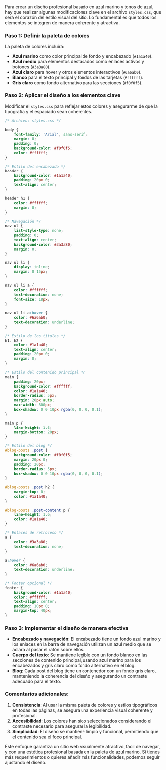 # 

Para crear un diseño profesional basado en azul marino y tonos de azul, hay que realizar algunas modificaciones clave en el archivo `styles.css`, que será el corazón del estilo visual del sitio. Lo fundamental es que todos los elementos se integren de manera coherente y atractiva.

### Paso 1: Definir la paleta de colores
La paleta de colores incluirá:
- **Azul marino** como color principal de fondo y encabezado (`#1a1a40`).
- **Azul medio** para elementos destacados como enlaces activos y botones (`#3a3a80`).
- **Azul claro** para hover y otros elementos interactivos (`#6a6ab0`).
- **Blanco** para el texto principal y fondos de las tarjetas (`#ffffff`).
- **Gris claro** como fondo alternativo para las secciones (`#f0f0f5`).

### Paso 2: Aplicar el diseño a los elementos clave
Modificar el `styles.css` para reflejar estos colores y asegurarme de que la tipografía y el espaciado sean coherentes.

```css
/* Archivo: styles.css */

body {
    font-family: 'Arial', sans-serif;
    margin: 0;
    padding: 0;
    background-color: #f0f0f5;
    color: #ffffff;
}

/* Estilo del encabezado */
header {
    background-color: #1a1a40;
    padding: 20px 0;
    text-align: center;
}

header h1 {
    color: #ffffff;
    margin: 0;
}

/* Navegación */
nav ul {
    list-style-type: none;
    padding: 0;
    text-align: center;
    background-color: #3a3a80;
    margin: 0;
}

nav ul li {
    display: inline;
    margin: 0 15px;
}

nav ul li a {
    color: #ffffff;
    text-decoration: none;
    font-size: 18px;
}

nav ul li a:hover {
    color: #6a6ab0;
    text-decoration: underline;
}

/* Estilo de los títulos */
h1, h2 {
    color: #1a1a40;
    text-align: center;
    padding: 20px 0;
    margin: 0;
}

/* Estilo del contenido principal */
main {
    padding: 20px;
    background-color: #ffffff;
    color: #1a1a40;
    border-radius: 5px;
    margin: 20px auto;
    max-width: 800px;
    box-shadow: 0 0 10px rgba(0, 0, 0, 0.1);
}

main p {
    line-height: 1.6;
    margin-bottom: 20px;
}

/* Estilo del blog */
#blog-posts .post {
    background-color: #f0f0f5;
    margin: 20px 0;
    padding: 20px;
    border-radius: 5px;
    box-shadow: 0 0 10px rgba(0, 0, 0, 0.1);
}

#blog-posts .post h2 {
    margin-top: 0;
    color: #1a1a40;
}

#blog-posts .post-content p {
    line-height: 1.6;
    color: #1a1a40;
}

/* Enlaces de retroceso */
a {
    color: #3a3a80;
    text-decoration: none;
}

a:hover {
    color: #6a6ab0;
    text-decoration: underline;
}

/* Footer opcional */
footer {
    background-color: #1a1a40;
    color: #ffffff;
    text-align: center;
    padding: 10px 0;
    margin-top: 40px;
}
```

### Paso 3: Implementar el diseño de manera efectiva
- **Encabezado y navegación**: El encabezado tiene un fondo azul marino y los enlaces en la barra de navegación utilizan un azul medio que se aclara al pasar el ratón sobre ellos.
- **Cuerpo del texto**: Se mantiene legible con un fondo blanco en las secciones de contenido principal, usando azul marino para los encabezados y gris claro como fondo alternativo en el blog.
- **Blog**: Cada post del blog tiene un contenedor con un fondo gris claro, manteniendo la coherencia del diseño y asegurando un contraste adecuado para el texto.

### Comentarios adicionales:
1. **Consistencia**: Al usar la misma paleta de colores y estilos tipográficos en todas las páginas, se asegura una experiencia visual coherente y profesional.
2. **Accesibilidad**: Los colores han sido seleccionados considerando el contraste necesario para asegurar la legibilidad.
3. **Simplicidad**: El diseño se mantiene limpio y funcional, permitiendo que el contenido sea el foco principal.

Este enfoque garantiza un sitio web visualmente atractivo, fácil de navegar, y con una estética profesional basada en la paleta de azul marino. Si tienes más requerimientos o quieres añadir más funcionalidades, podemos seguir ajustando el diseño.